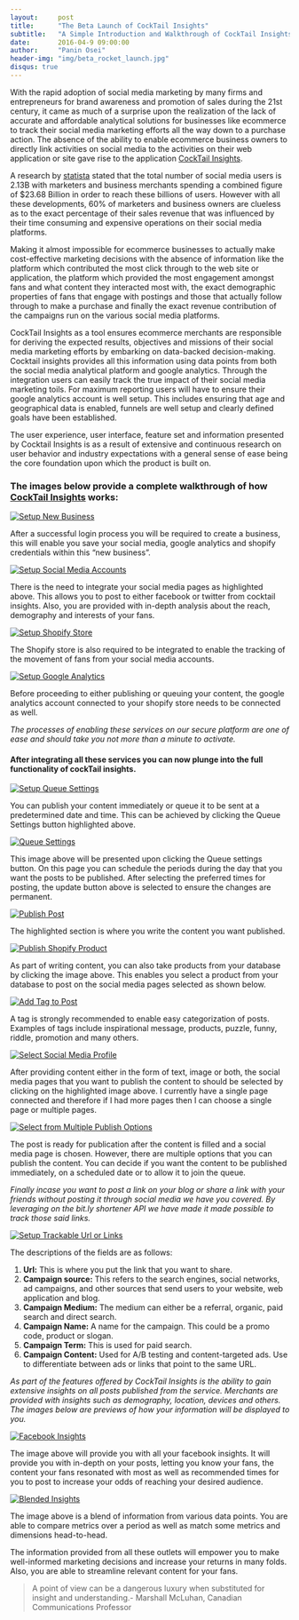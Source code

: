 ```yaml
---
layout:     post
title:      "The Beta Launch of CockTail Insights"
subtitle:   "A Simple Introduction and Walkthrough of CockTail Insights"
date:       2016-04-9 09:00:00
author:     "Panin Osei"
header-img: "img/beta_rocket_launch.jpg"
disqus: true
---
```


<p>
	With the rapid adoption of social media marketing by many firms and entrepreneurs for brand awareness and promotion of sales during the 21st century, it came as much of a surprise upon the realization of the lack of accurate and affordable analytical solutions for businesses like ecommerce to track their social media marketing efforts all the way down to a purchase action. The absence of the ability to enable ecommerce business owners to directly link activities on social media to the activities on their web application or site gave rise to the application <a target="blank" href="http://cocktailinsights.com/">CockTail Insights</a>. 
</p>

<p>
	A research by <a target="blank" href="http://www.statista.com/statistics/278414/number-of-worldwide-social-network-users/">statista</a> stated that the total number of social media users is 2.13B with marketers and business merchants spending a combined figure of $23.68 Billion in order to reach these billions of users. However with all these developments, 60% of marketers and business owners are clueless as to the exact percentage of their sales revenue that was influenced by their time consuming and expensive operations on their social media platforms.
</p>

<p>
	Making it almost impossible for ecommerce businesses to actually make cost-effective marketing decisions with the absence of information like the platform which contributed the most click through to the web site or application, the platform which provided the most engagement amongst fans and what content they interacted most with, the exact demographic properties of fans that engage with postings and those that actually follow through to make a purchase and finally the exact revenue contribution of the campaigns run on the  various social media platforms.
</p>

<p>
	CockTail Insights as a tool ensures ecommerce merchants are responsible for deriving the expected results, objectives and missions of their social media marketing efforts by embarking on data-backed decision-making. Cocktail insights provides all this information using data points from both the social media analytical platform and google analytics. Through the integration users can easily track the true impact of their social media marketing toils. For maximum reporting users will have to ensure their google analytics account is well setup. This includes ensuring that age and geographical data is enabled, funnels are well setup and clearly defined goals have been established.
</p>

<p>
	The user experience, user interface, feature set and information presented by Cocktail Insights is as a result of extensive and continuous research on user behavior and industry expectations with a general sense of ease being the core foundation upon which the product is built on. 
</p>

<p><h3>
	The images below provide a complete walkthrough of how <a target="blank" href="http://cocktailinsights.com/">CockTail Insights</a> works: </h3>
</p>

<a target="blank" href="http://cocktailinsights.com/">
	<img src="{{ site.baseurl }}/img/new_business_page copy.png" alt="Setup New Business">
</a>

<p>
	After a successful login process you will be required to create a business, this will enable you save your social media, google analytics and shopify credentials within this “new business”. 
</p>

<a target="blank" href="http://cocktailinsights.com/">
	<img src="{{ site.baseurl }}/img/integrations_page_social_media.png" alt="Setup Social Media Accounts">
</a>

<p>
	There is the need to integrate your social media pages as highlighted above. This allows you to post to either facebook or twitter from cocktail insights. Also, you are provided with in-depth analysis about the reach, demography and interests of your fans.
</p>

<a target="blank" href="http://cocktailinsights.com/">
	<img src="{{ site.baseurl }}/img/integrations_page_shopify.png" alt="Setup Shopify Store">
</a>

<p>
	The Shopify store is also required to be integrated to enable the tracking of the movement of fans from your social media accounts. 
</p>

<a target="blank" href="http://cocktailinsights.com/">
	<img src="{{ site.baseurl }}/img/integrations_page_google_analytics.png" alt="Setup Google Analytics">
</a>

<p>
	Before proceeding to either publishing or queuing your content, the google analytics account connected to your shopify store needs to be connected as well. 
</p>

<p><em>
	The processes of enabling these services on our secure platform are one of ease and should take you not more than a minute to activate.</em>
</p>

<p>
	<h4>After integrating all these services you can now plunge into the full functionality of cockTail insights.</h4>
</p>

<a target="blank" href="http://cocktailinsights.com/">
	<img src="{{ site.baseurl }}/img/publish_queue_settings.png" alt="Setup Queue Settings">
</a>

<p>
	You can publish your content immediately or queue it to be sent at a predetermined date and time. This can be achieved by clicking the Queue Settings button highlighted above.  
</p>

<a target="blank" href="http://cocktailinsights.com/">
	<img src="{{ site.baseurl }}/img/queue_settings.png" alt="Queue Settings">
</a>

<p>
	This image above will be presented upon clicking the Queue settings button. On this page you can schedule the periods during the day that you want the posts to be published. After selecting the preferred times for posting, the update button above is selected to ensure the changes are permanent.  
</p>

<a target="blank" href="http://cocktailinsights.com/">
	<img src="{{ site.baseurl }}/img/publish.png" alt="Publish Post">
</a>

<p>
	The highlighted section is where you write the content you want published. 
</p>

<a target="blank" href="http://cocktailinsights.com/">
	<img src="{{ site.baseurl }}/img/publish_select_shopify_image.png" alt="Publish Shopify Product">
</a>

<p>
	As part of writing content, you can also take products from your database by clicking the image above. This enables you select a product from your database to post on the social media pages selected as shown below.  
</p>

<a target="blank" href="http://cocktailinsights.com/">
	<img src="{{ site.baseurl }}/img/publish_tag.png" alt="Add Tag to Post">
</a>

<p>
	A tag is strongly recommended to enable easy categorization of posts. Examples of tags include inspirational message, products, puzzle, funny, riddle, promotion and many others. 
</p>

<a target="blank" href="http://cocktailinsights.com/">
	<img src="{{ site.baseurl }}/img/publish_select_social_media.png" alt="Select Social Media Profile">
</a>

<p>
	After providing content either in the form of text, image or both, the social media pages that you want to publish the content to should be selected by clicking on the highlighted image above.  I currently have a single page connected and therefore if I had more pages then I can choose a single page or multiple pages.  
</p>

<a target="blank" href="http://cocktailinsights.com/">
	<img src="{{ site.baseurl }}/img/publish_options.png" alt="Select from Multiple Publish Options">
</a>

<p>
	The post is ready for publication after the content is filled and a social media page is chosen. However, there are multiple options that you can publish the content. You can decide if you want the content to be published immediately, on a scheduled date or to allow it to join the queue.  
</p>

<p><em>
	Finally incase you want to post a link on your blog or share a link with your friends without posting it through social media we have you covered. By leveraging on the bit.ly shortener API we have made it made possible to track those said links. </em>
</p>

<a target="blank" href="http://cocktailinsights.com/">
	<img src="{{ site.baseurl }}/img/url.png" alt="Setup Trackable Url or Links">
</a>

<p>
	The descriptions of the fields are as follows:
</p>

<ol>
	<li><b>Url:</b> This is where you put the link that you want to share.</li>
	<li><b>Campaign source:</b> This refers to the search engines, social networks, ad campaigns, and other sources that send users to your website, web application and blog.</li>
	<li><b>Campaign Medium:</b> The medium can either be a referral, organic, paid search and direct search.</li>
	<li><b>Campaign Name:</b> A name for the campaign. This could be a promo code, product or slogan.</li>
	<li><b>Campaign Term:</b> This is used for paid search.</li>
	<li><b>Campaign Content:</b> Used for A/B testing and content-targeted ads. Use to differentiate between ads or links that point to the same URL.</li>
</ol>

<p>
	<em>As part of the features offered by CockTail Insights is the ability to gain extensive insights on all posts published from the service. Merchants are provided with insights such as demography, location, devices and others. The images below are previews of how your information will be displayed to you.</em>
</p>

<a target="blank" href="http://cocktailinsights.com/">
	<img src="{{ site.baseurl }}/img/facebook_insights.png" alt="Facebook Insights">
</a>

<p>
	The image above will provide you with all your facebook insights. It will provide you with in-depth on your posts, letting you know your fans, the content your fans resonated with most as well as recommended times for you to post to increase your odds of reaching your desired audience.
</p>

<a target="blank" href="http://cocktailinsights.com/">
	<img src="{{ site.baseurl }}/img/blended_insights.png" alt="Blended Insights">
</a>

<p>
	The image above is a blend of information from various data points. You are able to compare metrics over a period as well as match some metrics and dimensions head-to-head.
</p>

<p>
	The information provided from all these outlets will empower you to make well-informed marketing decisions and increase your returns in many folds. Also, you are able to streamline relevant content for your fans.
</p>

<blockquote>A point of view can be a dangerous luxury when substituted for insight and understanding.- Marshall McLuhan, Canadian Communications Professor
</blockquote>
